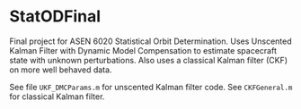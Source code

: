 # StatODFinal
Final project for ASEN 6020 Statistical Orbit Determination. Uses Unscented Kalman Filter with Dynamic Model Compensation to estimate spacecraft state with unknown perturbations. Also uses a classical Kalman filter (CKF) on more well behaved data.

See file `UKF_DMCParams.m` for unscented Kalman filter code. See `CKFGeneral.m` for classical Kalman filter.
